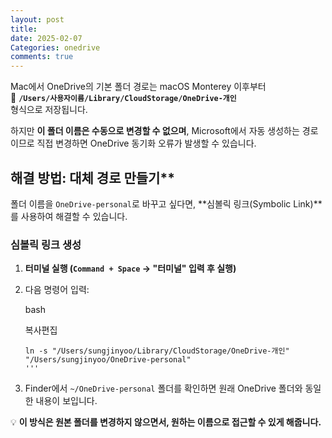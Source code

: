 ```yaml
---
layout: post
title: 
date: 2025-02-07
Categories: onedrive
comments: true
---
```


Mac에서 OneDrive의 기본 폴더 경로는 macOS Monterey 이후부터  
📂 **`/Users/사용자이름/Library/CloudStorage/OneDrive-개인`**  
형식으로 저장됩니다.

하지만 **이 폴더 이름은 수동으로 변경할 수 없으며**, Microsoft에서 자동 생성하는 경로이므로 직접 변경하면 OneDrive 동기화 오류가 발생할 수 있습니다.
##  해결 방법: 대체 경로 만들기**

폴더 이름을 `OneDrive-personal`로 바꾸고 싶다면, **심볼릭 링크(Symbolic Link)**를 사용하여 해결할 수 있습니다.

### **심볼릭 링크 생성**

1. **터미널 실행 (`Command + Space` → "터미널" 입력 후 실행)**
2. 다음 명령어 입력:
    
    bash
    
    복사편집
    ```
    ln -s "/Users/sungjinyoo/Library/CloudStorage/OneDrive-개인" "/Users/sungjinyoo/OneDrive-personal"
    '''
3. Finder에서 `~/OneDrive-personal` 폴더를 확인하면 원래 OneDrive 폴더와 동일한 내용이 보입니다.

💡 **이 방식은 원본 폴더를 변경하지 않으면서, 원하는 이름으로 접근할 수 있게 해줍니다.**